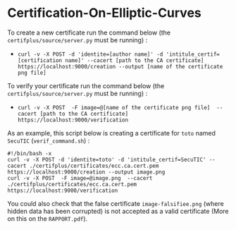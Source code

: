 # Certification-On-Elliptic-Curves


To create a new certificate run the command below (the ```certifplus/source/server.py``` must be running) :
- ```curl -v -X POST -d 'identite=[author name]' -d 'intitule_certif=[certification name]' --cacert [path to the CA certificate] https://localhost:9000/creation --output [name of the certificate png file]```

To verify your certificate run the command below (the ```certifplus/source/server.py``` must be running) :
- ```curl -v -X POST  -F image=@[name of the certificate png file]  --cacert [path to the CA certificate] https://localhost:9000/verification```

As an example, this script below is creating a certificate for ```toto``` named ```SecuTIC``` (```verif_command.sh```) :
```
#!/bin/bash -x
curl -v -X POST -d 'identite=toto' -d 'intitule_certif=SecuTIC' --cacert ./certifplus/certificates/ecc.ca.cert.pem https://localhost:9000/creation --output image.png
curl -v -X POST  -F image=@image.png  --cacert ./certifplus/certificates/ecc.ca.cert.pem https://localhost:9000/verification
```

You could also check that the false certificate ```image-falsifiee.png``` (where hidden data has been corrupted) is not accepted as a valid certificate (More on this on the ```RAPPORT.pdf```).
